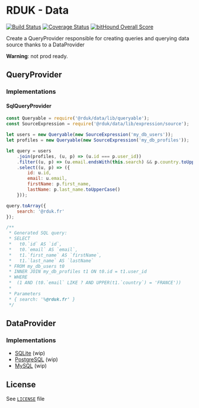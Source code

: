 # RDUK - Data

[![Build Status](https://travis-ci.org/rd-uk/rduk-data.svg?branch=master)](https://travis-ci.org/rd-uk/rduk-data)
[![Coverage Status](https://coveralls.io/repos/github/rd-uk/rduk-data/badge.svg?branch=master)](https://coveralls.io/github/rd-uk/rduk-data?branch=master)
[![bitHound Overall Score](https://www.bithound.io/github/rd-uk/rduk-data/badges/score.svg)](https://www.bithound.io/github/rd-uk/rduk-data)

Create a QueryProvider responsible for creating queries and querying data source
thanks to a DataProvider

__Warning__: not prod ready.

## QueryProvider

### Implementations

#### SqlQueryProvider

```js
const Queryable = require('@rduk/data/lib/queryable');
const SourceExpression = require('@rduk/data/lib/expression/source');

let users = new Queryable(new SourceExpression('my_db_users'));
let profiles = new Queryable(new SourceExpression('my_db_profiles'));

let query = users
    .join(profiles, (u, p) => (u.id === p.user_id))
    .filter((u, p) => (u.email.endsWith(this.search) && p.country.toUpperCase() === 'FRANCE'))
    .select((u, p) => ({
        id: u.id,
        email: u.email,
        firstName: p.first_name,
        lastName: p.last_name.toUpperCase()
    }));

query.toArray({
    search: '@rduk.fr'
});

/**
 * Generated SQL query:
 * SELECT
 *   t0.`id` AS `id`,
 *   t0.`email` AS `email`,
 *   t1.`first_name` AS `firstName`,
 *   t1.`last_name` AS `lastName`
 * FROM my_db_users t0
 * INNER JOIN my_db_profiles t1 ON t0.id = t1.user_id
 * WHERE
 *  (1 AND (t0.`email` LIKE ? AND UPPER(t1.`country`) = 'FRANCE'))
 *
 * Parameters
 * { search: '%@rduk.fr' }
 */
```

## DataProvider

### Implementations

- [SQLite](https://github.com/rd-uk/rduk-data-sqlite) (wip)
- [PostgreSQL](https://github.com/rd-uk/rduk-data-pg) (wip)
- [MySQL](https://github.com/rd-uk/rduk-data-mysql) (wip)

## License

See [`LICENSE`](LICENSE) file
